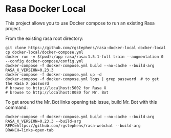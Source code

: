 # Rasa Docker Local

This project allows you to use Docker compose to run an existing Rasa project.

From the existing rasa root directory:

```
git clone https://github.com/rgstephens/rasa-docker-local docker-local
cp docker-local/docker-compose.yml
docker run -v $(pwd):/app rasa/rasa:1.5.1-full train --augmentation 0 --config docker-compose/config.yml
docker-compose -f docker-compose.yml build --no-cache --build-arg RASA_X_VERSION=0.23.3
docker-compose -f docker-compose.yml up -d
docker-compose -f docker-compose.yml logs | grep password  # to get the Rasa X password
# browse to http://localhost:5002 for Rasa X
# browse to http://localhost:8080 for Mr. Bot
```

To get around the Mr. Bot links opening tab issue, build Mr. Bot with this command:

```
docker-compose -f docker-compose.yml build --no-cache --build-arg RASA_X_VERSION=0.23.3 --build-arg REPO=https://github.com/rgstephens/rasa-webchat --build-arg BRANCH=links-open-tab
```
